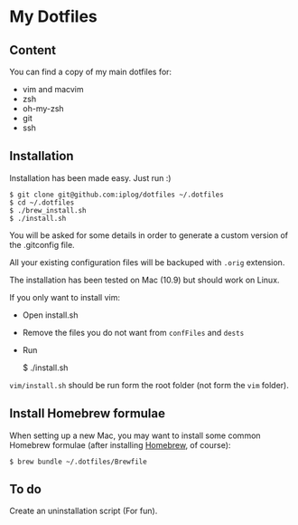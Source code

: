 # My Dotfiles

## Content

You can find a copy of my main dotfiles for:

- vim and macvim
- zsh
- oh-my-zsh
- git
- ssh

## Installation

Installation has been made easy. Just run :)

    $ git clone git@github.com:iplog/dotfiles ~/.dotfiles
    $ cd ~/.dotfiles
    $ ./brew_install.sh
    $ ./install.sh

You will be asked for some details in order to generate a custom version of the
.gitconfig file.

All your existing configuration files will be backuped with `.orig` extension. 

The installation has been tested on Mac (10.9) but should work on Linux.

If you only want to install vim:

- Open install.sh
- Remove the files you do not want from `confFiles` and `dests`
- Run

    $ ./install.sh

`vim/install.sh` should be run form the root folder (not form the `vim`
folder).

## Install Homebrew formulae

When setting up a new Mac, you may want to install some common Homebrew formulae (after installing [Homebrew](http://brew.sh/), of course):

    $ brew bundle ~/.dotfiles/Brewfile

## To do

Create an uninstallation script (For fun).
